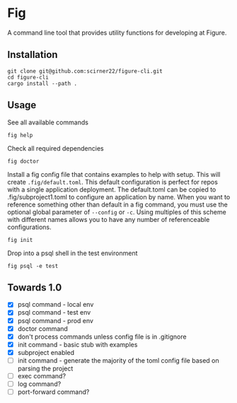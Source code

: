 # Fig

A command line tool that provides utility functions for developing at Figure.

## Installation

```
git clone git@github.com:scirner22/figure-cli.git
cd figure-cli
cargo install --path .
```

## Usage

See all available commands

```
fig help
```

Check all required dependencies

```
fig doctor
```

Install a fig config file that contains examples to help with setup. This will create
`.fig/default.toml`. This default configuration is perfect for repos with a single application deployment.
The default.toml can be copied to .fig/subproject1.toml to configure an application by name. When you
want to reference something other than default in a fig command, you must use the optional global
parameter of `--config` or `-c`. Using multiples of this scheme with different names allows you to
have any number of referenceable configurations.

```
fig init
```

Drop into a psql shell in the test environment

```
fig psql -e test
```

## Towards 1.0

- [x] psql command - local env
- [x] psql command - test env
- [x] psql command - prod env
- [x] doctor command
- [x] don't process commands unless config file is in .gitignore
- [x] init command - basic stub with examples
- [x] subproject enabled
- [ ] init command - generate the majority of the toml config file based on parsing the project
- [ ] exec command?
- [ ] log command?
- [ ] port-forward command?
